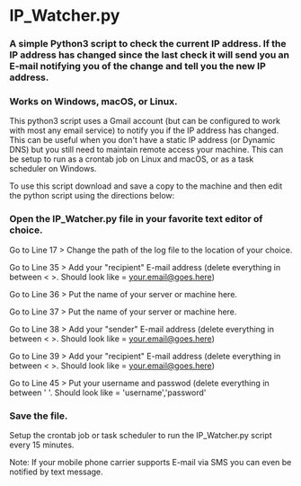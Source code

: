 # IP_Watcher.py #

### A simple Python3 script to check the current IP address. If the IP address has changed since the last check it will send you an E-mail notifying you of the change and tell you the new IP address. ###

### Works on Windows, macOS, or Linux. ###

This python3 script uses a Gmail account (but can be configured to work with most any email service) to notify you if the IP address has changed. This can be useful when you don't have a static IP address (or Dynamic DNS) but you still need to maintain remote access your machine. This can be setup to run as a crontab job on Linux and macOS, or as a task scheduler on Windows.  

To use this script download and save a copy to the machine and then edit the python script using the directions below:

### Open the IP_Watcher.py file in your favorite text editor of choice. ###

Go to Line 17 > Change the path of the log file to the location of your choice.

Go to Line 35 > Add your "recipient" E-mail address (delete everything in between < >. Should look like = <your.email@goes.here>)

Go to Line 36 > Put the name of your server or machine here.

Go to Line 37 > Put the name of your server or machine here.

Go to Line 38 > Add your "sender" E-mail address (delete everything in between < >. Should look like = <your.email@goes.here>)

Go to Line 39 > Add your "recipient" E-mail address (delete everything in between < >. Should look like = <your.email@goes.here>)

Go to Line 45 > Put your username and passwod (delete everything in between ' '. Should look like = 'username','password'

### Save the file. ###

Setup the crontab job or task scheduler to run the IP_Watcher.py script every 15 minutes.

Note: If your mobile phone carrier supports E-mail via SMS you can even be notified by text message.
